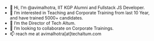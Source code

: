 - 👋 Hi, I’m @avimalhotra, IIT KGP Alumni and Fullstack JS Developer. 
- 👀 I’m interested in Teaching and Corporate Training from last 10 Year, and have trained 5000+ candidates.
- 🌱 I’m the Director of Tech Altum.
- 💞️ I’m looking to collaborate on Corporate Trainings.
- 📫 reach me at avimalhotra[at]techaltum.com

<!---
avimalhotra/avimalhotra is a ✨ special ✨ repository because its `README.md` (this file) appears on your GitHub profile.
You can click the Preview link to take a look at your changes.
--->
